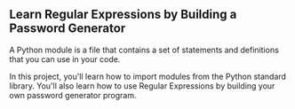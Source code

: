 ## Learn Regular Expressions by Building a Password Generator
A Python module is a file that contains a set of statements and definitions that you can use in your code.

In this project, you'll learn how to import modules from the Python standard library. You'll also learn how to use Regular Expressions by building your own password generator program.